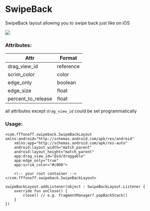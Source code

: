 # SwipeBack
SwipeBack layout allowing you to swipe back just like on iOS

![](img/demo.gif)

### Attributes:

| Attr               | Format    |
| ------------------ | --------- |
| drag_view_id       | reference |
| scrim_color        | color     |
| edge_only          | boolean   |
| edge_size          | float     |
| percent_to_release | float     |

all attributes except `drag_view_id` could be set programmatically

### Usage:

```
<com.fffonoff.swipeback.SwipeBackLayout xmlns:android="http://schemas.android.com/apk/res/android"
    xmlns:app="http://schemas.android.com/apk/res-auto"
    android:layout_width="match_parent"
    android:layout_height="match_parent"
    app:drag_view_id="@id/draggable"
    app:edge_only="true"
    app:scrim_color="#c000">

    <!-- your root container -->
</com.fffonoff.swipeback.SwipeBackLayout>
```

```
swipeBackLayout.addListener(object : SwipeBackLayout.Listener {
    override fun onClose() {
        close() // e.g. fragmentManager?.popBackStack()
    }
})
```
